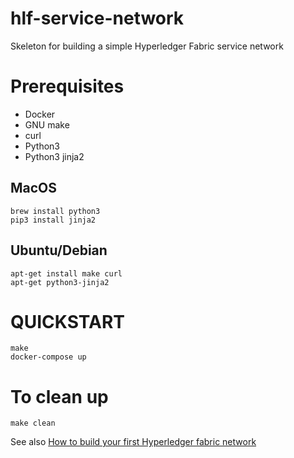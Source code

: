 # hlf-service-network
Skeleton for building a simple Hyperledger Fabric service network

# Prerequisites
* Docker
* GNU make
* curl
* Python3
* Python3 jinja2

## MacOS
    brew install python3
    pip3 install jinja2

## Ubuntu/Debian
    apt-get install make curl
    apt-get python3-jinja2

# QUICKSTART
    make
    docker-compose up

# To clean up
    make clean

See also [How to build your first Hyperledger fabric network](https://chainhero.io/2018/04/tutorial-hyperledger-fabric-how-to-build-your-first-network/)
